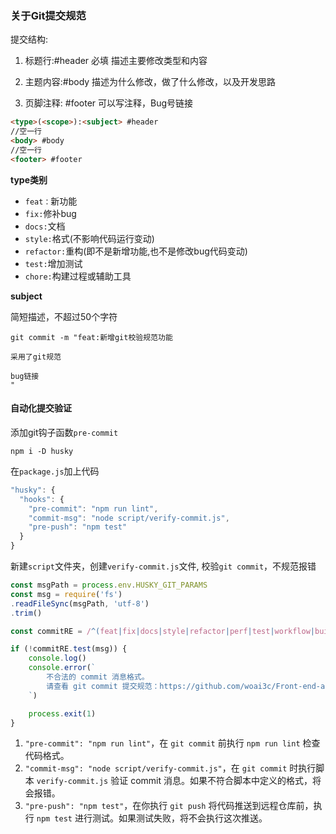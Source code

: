 ### 关于Git提交规范

提交结构:

1. 标题行:#header  必填  描述主要修改类型和内容

2. 主题内容:#body 描述为什么修改，做了什么修改，以及开发思路
3. 页脚注释: #footer 可以写注释，Bug号链接

```html
<type>(<scope>):<subject> #header
//空一行 
<body> #body
//空一行
<footer> #footer
```

**type类别**

* `feat：`新功能
* `fix:`修补bug
* `docs:`文档
* `style:`格式(不影响代码运行变动)
* `refactor:`重构(即不是新增功能,也不是修改bug代码变动)
* `test:`增加测试
* `chore:`构建过程或辅助工具



**subject**

简短描述，不超过50个字符



```shel
git commit -m "feat:新增git校验规范功能

采用了git规范

bug链接
"
```



#### 自动化提交验证 

添加git钩子函数`pre-commit`

```shell
npm i -D husky
```

在`package.js`加上代码

```js
"husky": {
  "hooks": {
    "pre-commit": "npm run lint",
    "commit-msg": "node script/verify-commit.js",
    "pre-push": "npm test"
  }
}
```

新建`script`文件夹，创建`verify-commit.js`文件, 校验`git commit`，不规范报错

```js
const msgPath = process.env.HUSKY_GIT_PARAMS
const msg = require('fs')
.readFileSync(msgPath, 'utf-8')
.trim()

const commitRE = /^(feat|fix|docs|style|refactor|perf|test|workflow|build|ci|chore|release|workflow)(\(.+\))?: .{1,50}/

if (!commitRE.test(msg)) {
    console.log()
    console.error(`
        不合法的 commit 消息格式。
        请查看 git commit 提交规范：https://github.com/woai3c/Front-end-articles/blob/master/git%20commit%20style.md
    `)

    process.exit(1)
}
```



1. `"pre-commit": "npm run lint"`，在 `git commit` 前执行 `npm run lint` 检查代码格式。
2. `"commit-msg": "node script/verify-commit.js"`，在 `git commit` 时执行脚本 `verify-commit.js` 验证 commit 消息。如果不符合脚本中定义的格式，将会报错。
3. `"pre-push": "npm test"`，在你执行 `git push` 将代码推送到远程仓库前，执行 `npm test` 进行测试。如果测试失败，将不会执行这次推送。

